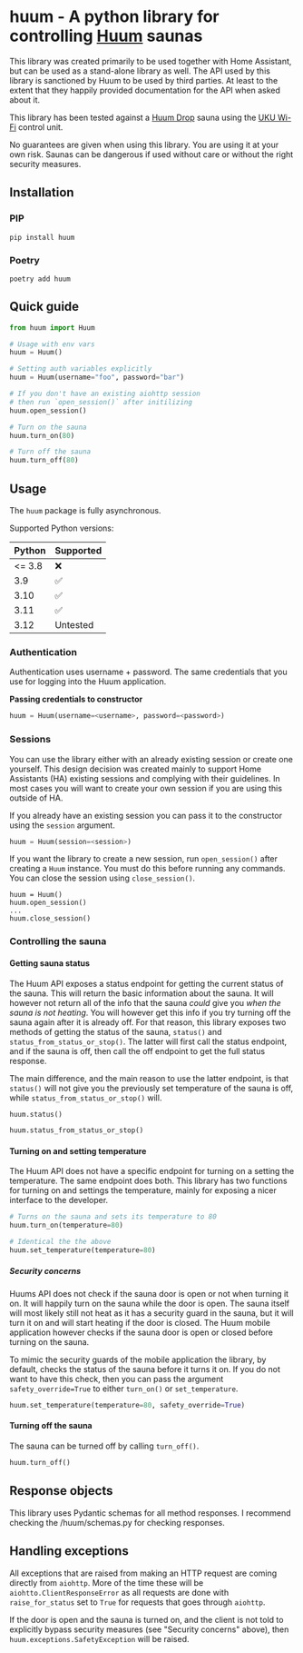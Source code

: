 # huum - A python library for controlling [Huum](https://huum.eu/) saunas

This library was created primarily to be used together with Home Assistant, but
can be used as a stand-alone library as well. The API used by this library is sanctioned
by Huum to be used by third parties. At least to the extent that they happily provided
documentation for the API when asked about it.

This library has been tested against a [Huum Drop](https://huum.eu/products/drop-electric-sauna-heater/) sauna
using the [UKU Wi-Fi](https://huum.eu/products/uku-wi-fi-sauna-controller/) control unit.

No guarantees are given when using this library. You are using it at your own risk.
Saunas can be dangerous if used without care or without the right security measures.

## Installation

### PIP
`pip install huum`

### Poetry
`poetry add huum`

## Quick guide
```python
from huum import Huum

# Usage with env vars
huum = Huum()

# Setting auth variables explicitly
huum = Huum(username="foo", password="bar")

# If you don't have an existing aiohttp session
# then run `open_session()` after initilizing
huum.open_session()

# Turn on the sauna
huum.turn_on(80)

# Turn off the sauna
huum.turn_off(80)
```

## Usage

The `huum` package is fully asynchronous.

Supported Python versions:

| Python | Supported |
|--------|-----------|
| <= 3.8 | ❌         |
| 3.9    | ✅         |
| 3.10   | ✅         |
| 3.11   | ✅         |
| 3.12   | Untested  |


### Authentication
Authentication uses username + password. The same credentials that you use for logging into the Huum application.

**Passing credentials to constructor**

```python
huum = Huum(username=<username>, password=<password>)
```

### Sessions
You can use the library either with an already existing session or create one yourself. This design decision
was created mainly to support Home Assistants (HA) existing sessions and complying with their guidelines. In
most cases you will want to create your own session if you are using this outside of HA.

If you already have an existing session you can pass it to the constructor using the `session` argument.

```python
huum = Huum(session=<session>)
```

If you want the library to create a new session, run `open_session()` after creating a `Huum` instance.
You must do this before running any commands. You can close the session using `close_session()`.

```
huum = Huum()
huum.open_session()
...
huum.close_session()
```

### Controlling the sauna

#### Getting sauna status

The Huum API exposes a status endpoint for getting the current status of the sauna. This will
return the basic information about the sauna. It will however not return all of the info that
the sauna _could_ give you _when the sauna is not heating_. You will however get this info
if you try turning off the sauna again after it is already off. For that reason, this library
exposes two methods of getting the status of the sauna, `status()` and `status_from_status_or_stop()`.
The latter will first call the status endpoint, and if the sauna is off, then call the off endpoint
to get the full status response.

The main difference, and the main reason to use the latter endpoint, is that `status()` will not
give you the previously set temperature of the sauna is off, while `status_from_status_or_stop()` will.

```python
huum.status()
```

```python
huum.status_from_status_or_stop()
```

#### Turning on and setting temperature

The Huum API does not have a specific endpoint for turning on a setting the temperature.
The same endpoint does both. This library has two functions for turning on and settings the
temperature, mainly for exposing a nicer interface to the developer.

```python
# Turns on the sauna and sets its temperature to 80
huum.turn_on(temperature=80)

# Identical the the above
huum.set_temperature(temperature=80)
```

##### Security concerns

Huums API does not check if the sauna door is open or not when turning it on. It will happily
turn on the sauna while the door is open. The sauna itself will most likely still not heat as
it has a security guard in the sauna, but it will turn it on and will start heating if the door
is closed. The Huum mobile application however checks if the sauna door is open or closed before
turning on the sauna.

To mimic the security guards of the mobile application the library, by default, checks the status
of the sauna before it turns it on. If you do not want to have this check, then you can pass the
argument `safety_override=True` to either `turn_on()` or `set_temperature`.

```python
huum.set_temperature(temperature=80, safety_override=True)
```

#### Turning off the sauna
The sauna can be turned off by calling `turn_off()`.

```python
huum.turn_off()
```

## Response objects

This library uses Pydantic schemas for all method responses.
I recommend checking the /huum/schemas.py for checking responses.

## Handling exceptions

All exceptions that are raised from making an HTTP request are coming directly from `aiohttp`.
More of the time these will be `aiohtto.ClientResponseError` as all requests are done with `raise_for_status` set
to `True` for requests that goes through `aiohttp`.

If the door is open and the sauna is turned on, and the client is not told to explicitly bypass security
measures (see "Security concerns" above), then `huum.exceptions.SafetyException` will be raised.

